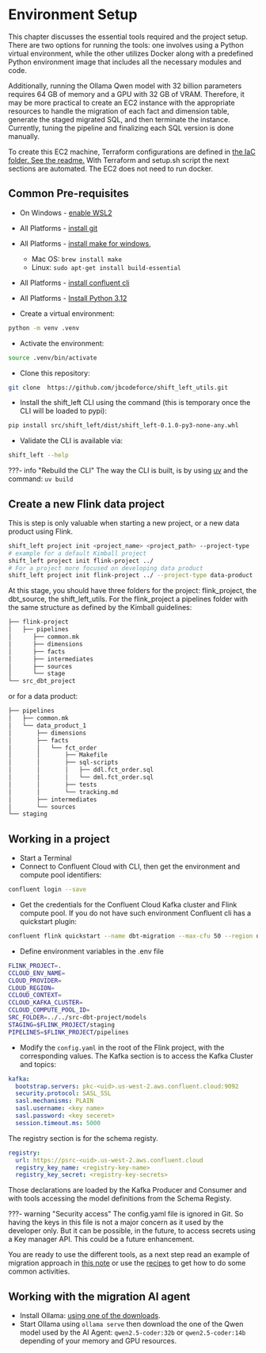 # Environment Setup

This chapter discusses the essential tools required and the project setup. There are two options for running the tools: one involves using a Python virtual environment, while the other utilizes Docker along with a predefined Python environment image that includes all the necessary modules and code.

Additionally, running the Ollama Qwen model with 32 billion parameters requires 64 GB of memory and a GPU with 32 GB of VRAM. Therefore, it may be more practical to create an EC2 instance with the appropriate resources to handle the migration of each fact and dimension table, generate the staged migrated SQL, and then terminate the instance. Currently, tuning the pipeline and finalizing each SQL version is done manually.

To create this EC2 machine, Terraform configurations are defined in [the IaC folder. See the readme.](https://github.com/jbcodeforce/shift_left_utils/tree/main/IaC/tf_aws_ec2) With Terraform and setup.sh script the next sections are automated. The EC2 does not need to run docker.

## Common Pre-requisites

* On Windows - [enable WSL2](https://learn.microsoft.com/en-us/windows/wsl/install)
* All Platforms - [install git](https://git-scm.com/book/en/v2/Getting-Started-Installing-Git)
* All Platforms - [install make for windows](https://gnuwin32.sourceforge.net/packages/make.htm), 

    * Mac OS: ```brew install make``` 
    * Linux: ```sudo apt-get install build-essential```

* All Platforms - [install confluent cli](https://docs.confluent.io/confluent-cli/current/install.html)
* All Platforms - [Install Python 3.12](https://www.python.org/downloads/release/python-3120/)

* Create a virtual environment:

```sh
python -m venv .venv
```

* Activate the environment:

```sh
source .venv/bin/activate
```

* Clone this repository: 

```sh
git clone  https://github.com/jbcodeforce/shift_left_utils.git
```

* Install the shift_left CLI using the command (this is temporary once the CLI will be loaded to pypi): 

```sh
pip install src/shift_left/dist/shift_left-0.1.0-py3-none-any.whl
```

* Validate the CLI is available via:

```sh
shift_left --help
```

???- info "Rebuild the CLI"
      The way the CLI is built, is by using [uv](https://docs.astral.sh/uv) and the command:
      `uv build` 

## Create a new Flink data project

This is step is only valuable when starting a new project, or a new data product using Flink. 

```sh
shift_left project init <project_name> <project_path> --project-type 
# example for a default Kimball project
shift_left project init flink-project ../
# For a project more focused on developing data product
shift_left project init flink-project ../ --project-type data-product
```

At this stage, you should have three folders for the project: flink_project, the dbt_source, the shift_left_utils. For the flink_project a pipelines folder with the same structure as defined by the Kimball guidelines:

```sh
├── flink-project
│   ├── pipelines
│      ├── common.mk
│      ├── dimensions
│      ├── facts
│      ├── intermediates
│      ├── sources
│      └── stage
└── src_dbt_project
```

or for a data product:

```sh
├── pipelines
│   ├── common.mk
│   └── data_product_1
│       ├── dimensions
│       ├── facts
│       │   └── fct_order
│       │       ├── Makefile
│       │       ├── sql-scripts
│       │       │   ├── ddl.fct_order.sql
│       │       │   └── dml.fct_order.sql
│       │       ├── tests
│       │       └── tracking.md
│       ├── intermediates
│       └── sources
└── staging
```

## Working in a project

* Start a Terminal
* Connect to Confluent Cloud with CLI, then get the environment and compute pool identifiers:

```sh
confluent login --save
```

* Get the credentials for the Confluent Cloud Kafka cluster and Flink compute pool. If you do not have such environment Confluent cli has a quickstart plugin:

```sh
confluent flink quickstart --name dbt-migration --max-cfu 50 --region us-west-2 --cloud aws
```

* Define environment variables in the .env file

```sh
FLINK_PROJECT=.
CCLOUD_ENV_NAME=
CLOUD_PROVIDER=
CLOUD_REGION=
CCLOUD_CONTEXT=
CCLOUD_KAFKA_CLUSTER=
CCLOUD_COMPUTE_POOL_ID=
SRC_FOLDER=../../src-dbt-project/models
STAGING=$FLINK_PROJECT/staging
PIPELINES=$FLINK_PROJECT/pipelines
```

* Modify the `config.yaml` in the root of the Flink project, with the corresponding values. The Kafka section is to access the Kafka Cluster and topics:

```yaml
kafka:
  bootstrap.servers: pkc-<uid>.us-west-2.aws.confluent.cloud:9092
  security.protocol: SASL_SSL
  sasl.mechanisms: PLAIN
  sasl.username: <key name>
  sasl.password: <key seceret> 
  session.timeout.ms: 5000
```

The registry section is for the schema registy.

```yaml
registry:
  url: https://psrc-<uid>.us-west-2.aws.confluent.cloud
  registry_key_name: <registry-key-name>
  registry_key_secret: <registry-key-secrets>
``` 

Those declarations are loaded by the Kafka Producer and Consumer and with tools accessing the model definitions from the Schema Registy.


???- warning "Security access"
  The config.yaml file is ignored in Git. So having the keys in this file is not a major concern as it used by the developer only. But it can be possible, in the future, to access secrets using a Key manager API. This could be a future enhancement.



You are ready to use the different tools, as a next step read an example of migration approach in [this note](./migration.md#migration-process) or use the [recipes](./recipes.md) to get how to do some common activities.


## Working with the migration AI agent

* Install Ollama: [using one of the downloads](https://ollama.com/download).
* Start Ollama using `ollama serve` then download the one of the Qwen model used by the AI Agent: `qwen2.5-coder:32b` or `qwen2.5-coder:14b` depending of your memory and GPU resources.




